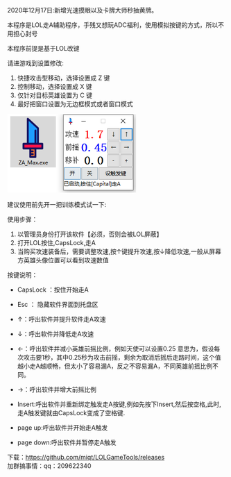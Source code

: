 2020年12月17日:新增光速摸眼以及卡牌大师秒抽黄牌。

本程序是LOL走A辅助程序，手残又想玩ADC福利，使用模拟按键的方式，所以不用担心封号

本程序前提是基于LOL改键

请进游戏到设置修改:

1. 快捷攻击型移动，选择设置成 Z 键
2. 控制移动，选择设置成 X 键
3. 仅针对目标英雄设置为 C 键
4. 最好把窗口设置为无边框模式或者窗口模式

![iamge](image.png)

建议使用前先开一把训练模式试一下:

使用步骤：

1. 以管理员身份打开该软件【必须，否则会被LOL屏蔽】
2. 打开LOL按住,CapsLock,走A
3. 当购买攻速装备后，需要调整攻速,按↑键提升攻速,按↓降低攻速,一般从屏幕方英雄头像位置可以看到攻速数值

按键说明：

- CapsLock ：按住开始走A

- Esc ： 隐藏软件界面到托盘区

- ↑：呼出软件并提升软件走A攻速
- ↓：呼出软件并降低走A攻速
- ←：呼出软件并减小英雄前摇比例，例如天使可以设置0.25 意思为，假设每次攻击要1秒，其中0.25秒为攻击前摇，剩余为取消后摇后走路时间，这个值越小走A越顺畅，但太小了容易漏A，反之不容易漏A，不同英雄前摇比例不同。
- →：呼出软件并增大前摇比例

- Insert:呼出软件并重新绑定触发走A按键,例如先按下Insert,然后按空格,此时,走A触发键就由CapsLock变成了空格键.
- page up:呼出软件并开始走A触发
- page down:呼出软件并暂停走A触发

下载：https://github.com/miqt/LOLGameTools/releases  
加群搞事情：qq：209622340

